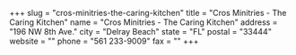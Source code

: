 +++
slug = "cros-minitries-the-caring-kitchen"
title = "Cros Minitries - The Caring Kitchen"
name = "Cros Minitries - The Caring Kitchen"
address = "196 NW 8th Ave."
city = "Delray Beach"
state = "FL"
postal = "33444"
website = ""
phone = "561 233-9009"
fax = ""
+++
